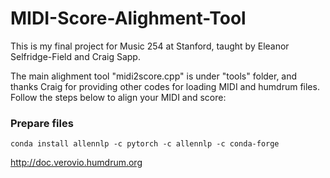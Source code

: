 # MIDI-Score-Alighment-Tool

This is my final project for Music 254 at Stanford, taught by Eleanor Selfridge-Field and Craig Sapp.

The main alighment tool "midi2score.cpp" is under "tools" folder, and thanks Craig for providing other codes for loading MIDI and humdrum files. Follow the steps below to align your MIDI and score:

### Prepare files

`conda install allennlp -c pytorch -c allennlp -c conda-forge`

http://doc.verovio.humdrum.org



